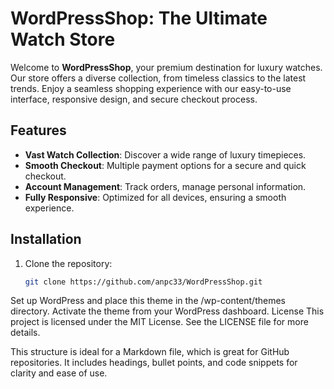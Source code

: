 # WordPressShop: The Ultimate Watch Store

Welcome to **WordPressShop**, your premium destination for luxury watches. Our store offers a diverse collection, from timeless classics to the latest trends. Enjoy a seamless shopping experience with our easy-to-use interface, responsive design, and secure checkout process.

## Features

- **Vast Watch Collection**: Discover a wide range of luxury timepieces.
- **Smooth Checkout**: Multiple payment options for a secure and quick checkout.
- **Account Management**: Track orders, manage personal information.
- **Fully Responsive**: Optimized for all devices, ensuring a smooth experience.

## Installation

1. Clone the repository:
   ```bash
   git clone https://github.com/anpc33/WordPressShop.git
Set up WordPress and place this theme in the /wp-content/themes directory.
Activate the theme from your WordPress dashboard.
License
This project is licensed under the MIT License. See the LICENSE file for more details.

This structure is ideal for a Markdown file, which is great for GitHub repositories. It includes headings, bullet points, and code snippets for clarity and ease of use.
